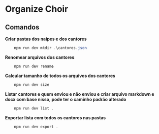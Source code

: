 # Organize Choir

## Comandos

**Criar pastas dos naipes e dos cantores**
```powershell
    npm run dev mkdir .\cantores.json
```
**Renomear arquivos dos cantores**
```powershell
    npm run dev rename
```
**Calcular tamanho de todos os arquivos dos cantores**
```powershell
    npm run dev size
```
**Listar cantores e quem enviou e não enviou e criar arquivo markdown e docx com base nisso, pode ter o caminho padrão alterado**
```powershell
    npm run dev list .
```
**Exportar lista com todos os cantores nas pastas**
```powershell
    npm run dev export .
```